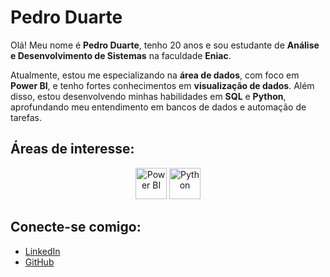 # Pedro Duarte

Olá! Meu nome é **Pedro Duarte**, tenho 20 anos e sou estudante de **Análise e Desenvolvimento de Sistemas** na faculdade **Eniac**.

Atualmente, estou me especializando na **área de dados**, com foco em **Power BI**, e tenho fortes conhecimentos em **visualização de dados**. Além disso, estou desenvolvendo minhas habilidades em **SQL** e **Python**, aprofundando meu entendimento em bancos de dados e automação de tarefas.

## Áreas de interesse:

<p align="center">
  <img src="https://upload.wikimedia.org/wikipedia/commons/c/cf/New_Power_BI_Logo.svg" alt="Power BI" width="50" height="50"/>
  <img src="https://upload.wikimedia.org/wikipedia/commons/c/c3/Python-logo-notext.svg" alt="Python" width="50" height="50"/>
</p>

## Conecte-se comigo:
- [LinkedIn]([https://www.linkedin.com/in/pedro-duarte](https://www.linkedin.com/in/pedro-duarte-15a542220/))
- [GitHub](https://github.com/seu-usuario)
